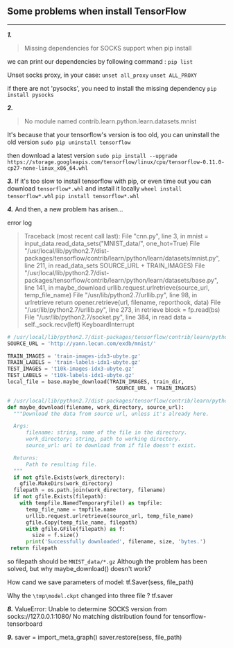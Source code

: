 ## Some problems when install TensorFlow

---

***1.***
>Missing dependencies for SOCKS support when pip install

we can print our dependencies by following command :
`pip list`

Unset socks proxy, in your case:
`unset all_proxy`
`unset ALL_PROXY`

if there are not 'pysocks', you need to install the missing dependency
`pip install pysocks`


***2.***
>No module named contrib.learn.python.learn.datasets.mnist

It's because that your tensorflow's version is too old,
you can uninstall the old version
`sudo pip uninstall tensorflow`

then download a latest version
`sudo pip install --upgrade https://storage.googleapis.com/tensorflow/linux/cpu/tensorflow-0.11.0-cp27-none-linux_x86_64.whl`

***3.***
If it's too slow to install tensorflow with pip, or even time out
you can download `tensorflow*.whl` and install it locally
`wheel install tensorflow*.whl`
`pip install tensorflow*.whl`

***4.***
And then, a new problem has arisen...

error log
>Traceback (most recent call last):
  File "cnn.py", line 3, in <module>
    mnist = input_data.read_data_sets("MNIST_data/", one_hot=True)
  File "/usr/local/lib/python2.7/dist-packages/tensorflow/contrib/learn/python/learn/datasets/mnist.py", line 211, in read_data_sets
    SOURCE_URL + TRAIN_IMAGES)
  File "/usr/local/lib/python2.7/dist-packages/tensorflow/contrib/learn/python/learn/datasets/base.py", line 141, in maybe_download
    urllib.request.urlretrieve(source_url, temp_file_name)
  File "/usr/lib/python2.7/urllib.py", line 98, in urlretrieve
    return opener.retrieve(url, filename, reporthook, data)
  File "/usr/lib/python2.7/urllib.py", line 273, in retrieve
    block = fp.read(bs)
  File "/usr/lib/python2.7/socket.py", line 384, in read
    data = self._sock.recv(left)
KeyboardInterrupt



```python
# /usr/local/lib/python2.7/dist-packages/tensorflow/contrib/learn/python/learn/datasets/mnist.py
SOURCE_URL = 'http://yann.lecun.com/exdb/mnist/'

TRAIN_IMAGES = 'train-images-idx3-ubyte.gz'
TRAIN_LABELS = 'train-labels-idx1-ubyte.gz'
TEST_IMAGES = 't10k-images-idx3-ubyte.gz'
TEST_LABELS = 't10k-labels-idx1-ubyte.gz'
local_file = base.maybe_download(TRAIN_IMAGES, train_dir,
                                   SOURCE_URL + TRAIN_IMAGES)
```
```python
# /usr/local/lib/python2.7/dist-packages/tensorflow/contrib/learn/python/learn/datasets/base.py
def maybe_download(filename, work_directory, source_url):
  """Download the data from source url, unless it's already here.

  Args:
      filename: string, name of the file in the directory.
      work_directory: string, path to working directory.
      source_url: url to download from if file doesn't exist.

  Returns:
      Path to resulting file.
  """
  if not gfile.Exists(work_directory):
    gfile.MakeDirs(work_directory)
  filepath = os.path.join(work_directory, filename)
  if not gfile.Exists(filepath):
    with tempfile.NamedTemporaryFile() as tmpfile:
      temp_file_name = tmpfile.name
      urllib.request.urlretrieve(source_url, temp_file_name)
      gfile.Copy(temp_file_name, filepath)
      with gfile.GFile(filepath) as f:
        size = f.size()
      print('Successfully downloaded', filename, size, 'bytes.')
 return filepath

```

so filepath should be `MNIST_data/*.gz`
Although the problem has been solved, but why maybe_download() doesn't work?

How cand we save parameters of model:
tf.Saver(sess, file_path)

Why the `\tmp\model.ckpt` changed into three file ?
tf.saver

***8.***
ValueError: Unable to determine SOCKS version from socks://127.0.0.1:1080/
No matching distribution found for tensorflow-tensorboard

***9.***
saver = import_meta_graph()
saver.restore(sess, file_path)
